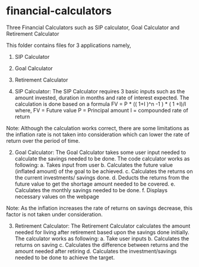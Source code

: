 # financial-calculators
Three Financial Calculators such as SIP calculator, Goal Calculator and Retirement Calculator

This folder contains files for 3 applications namely,
1. SIP Calculator
2. Goal Calculator
3. Retirement Calculator


1. SIP Calculator:
The SIP Calculator requires 3 basic inputs such as the amount invested,
duration in months and rate of interest expected. The calculation is done based
on a formula 	FV =	P * (( 1+I )^n -1 )	* ( 1 +I)/I
where,
FV =  Future value
P = Principal amount
I = compounded rate of return

Note: Although the calculation works correct, there are some limitations as the
inflation rate is not taken into consideration which can lower the rate of
return over the period of time.

2. Goal Calculator:
The Goal Calculator takes some user input needed to calculate the savings needed
to be done. The code calculator works as following:
  a. Takes input from user
  b. Calculates the future value (inflated amount) of the goal to be achieved.
  c. Calculates the returns on the current investments/ savings done.
  d. Deducts the returns from the future value to get the shortage amount needed
  to be covered.
  e. Calculates the monthly savings needed to be done.
  f. Displays necessary values on the webpage

Note: As the inflation increases the rate of returns on savings decrease, this
factor is not taken under consideration.

3. Retirement Calculator:
The Retirement Calculator calculates the amount needed for living after
retirement based upon the savings done initially. The calculator works as
following:
  a. Take user inputs
  b. Calculates the returns on saving
  c. Calculates the difference between returns and the amount needed after retiring
  d. Calculates the investment/savings needed to be done to achieve the target.
